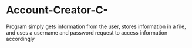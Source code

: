 # Account-Creator-C-
Program simply gets information from the user, stores information in a file, and uses a username and password request to access information accordingly
